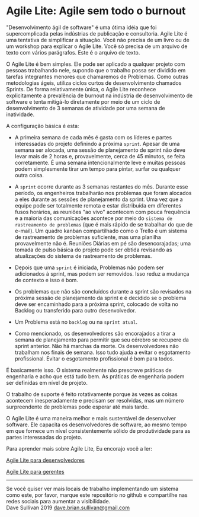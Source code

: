 # Agile Lite: Agile sem todo o burnout

"Desenvolvimento ágil de software" é uma ótima idéia que foi supercomplicada pelas indústrias de publicação e consultoria. Agile Lite é uma tentativa de simplificar a situação. Você não precisa de um livro ou de um workshop para explicar o Agile Lite. Você só precisa de um arquivo de texto com vários parágrafos. Este é o arquivo de texto.

O Agile Lite é bem simples. Ele pode ser aplicado a qualquer projeto com pessoas trabalhando nele, supondo que o trabalho possa ser dividido em tarefas integrantes menores que chamaremos de Problemas. Como outras metodologias ágeis, utiliza ciclos curtos de desenvolvimento chamados Sprints. De forma relativamente única, o Agile Lite reconhece explicitamente a prevalência de burnout na indústria de desenvolvimento de software e tenta mitigá-lo diretamente por meio de um ciclo de desenvolvimento de 3 semanas de atividade por uma semana de inatividade.

A configuração básica é esta:

* A primeira semana de cada mês é gasta com os líderes e partes interessadas do projeto definindo a próxima `sprint`. Apesar de uma semana ser alocada, uma sessão de planejamento de sprint não deve levar mais de 2 horas e, provavelmente, cerca de 45 minutos, se feita corretamente. É uma semana intencionalmente leve e muitas pessoas podem simplesmente tirar um tempo para pintar, surfar ou qualquer outra coisa.

* A `sprint` ocorre durante as 3 semanas restantes do mês. Durante esse período, os engenheiros trabalharão nos problemas que foram alocados a eles durante as sessões de planejamento da sprint. Uma vez que a equipe pode ser totalmente remota e estar distribuída em diferentes fusos horários, as reuniões "ao vivo" acontecem com pouca frequência e a maioria das comunicações acontece por meio do `sistema de rastreamento de problemas` (que é mais rápido de se trabalhar do que de e-mail). Um quadro kanban compartilhado como o Trello é um sistema de rastreamento de problemas suficiente, mas uma planilha provavelmente não é. Reuniões Diárias em pé são desencorajadas; uma tomada de pulso básica do projeto pode ser obtida revisando as atualizações do sistema de rastreamento de problemas.

* Depois que uma `sprint` é iniciada, Problemas não podem ser adicionados à sprint, mas podem ser removidos. Isso reduz a mudança de contexto e isso é bom.
 
* Os problemas que não são concluídos durante a sprint são revisados ​​na próxima sessão de planejamento da sprint e é decidido se o problema deve ser encaminhado para a próxima sprint, colocado de volta no Backlog ou transferido para outro desenvolvedor.

* Um Problema está no `backlog` ou na `sprint atual`.

* Como mencionado, os desenvolvedores são encorajados a tirar a semana de planejamento para permitir que seu cérebro se recupere da sprint anterior. Não há marchas da morte. Os desenvolvedores não trabalham nos finais de semana. Isso tudo ajuda a evitar o esgotamento profissional. Evitar o esgotamento profissional é bom para todos.

É basicamente isso. O sistema realmente não prescreve práticas de engenharia e acho que está tudo bem. As práticas de engenharia podem ser definidas em nível de projeto.

O trabalho de suporte é feito rotativamente porque às vezes as coisas acontecem inesperadamente e precisam ser resolvidas, mas um número surpreendente de problemas pode esperar até mais tarde.

O Agile Lite é uma maneira melhor e mais sustentável de desenvolver software. Ele capacita os desenvolvedores de software, ao mesmo tempo em que fornece um nível consistentemente sólido de produtividade para as partes interessadas do projeto.


Para aprender mais sobre Agile Lite, Eu encorajo você a ler:

[Agile Lite para desenvolvedores](agile_lite_for_developers.md)

[Agile Lite para gerentes](agile_lite_for_managers.md)


---
Se você quiser ver mais locais de trabalho implementando um sistema como este, por favor, marque este repositório no github e compartilhe nas redes sociais para aumentar a visibilidade.  
Dave Sullivan 2019 dave.brian.sullivan@gmail.com